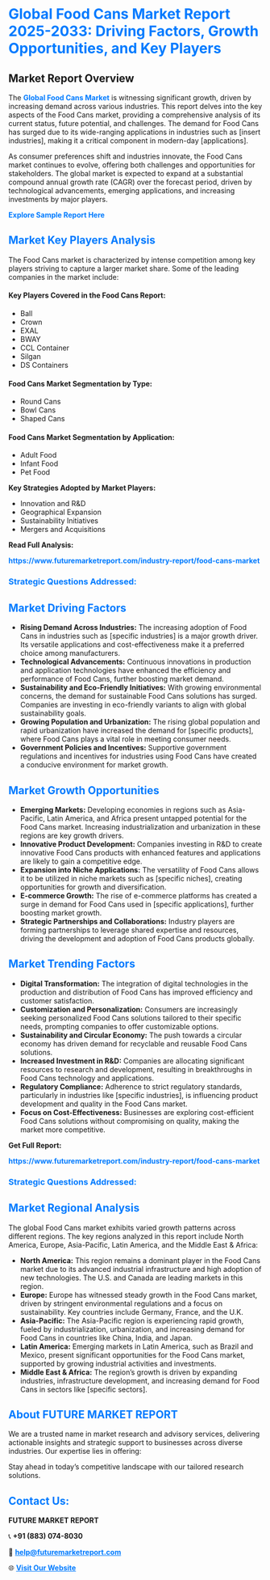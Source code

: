 <h1 style="color: #007BFF;">Global Food Cans Market Report 2025-2033: Driving Factors, Growth Opportunities, and Key Players</h1>

<section id="overview">
<h2>Market Report Overview</h2>
<p>The <a href="https://www.futuremarketreport.com/industry-report/food-cans-market" style="color: #007BFF; text-decoration: none;"><strong>Global Food Cans Market</strong></a> is witnessing significant growth, driven by increasing demand across various industries. This report delves into the key aspects of the Food Cans market, providing a comprehensive analysis of its current status, future potential, and challenges. The demand for Food Cans has surged due to its wide-ranging applications in industries such as [insert industries], making it a critical component in modern-day [applications].</p>
<p>As consumer preferences shift and industries innovate, the Food Cans market continues to evolve, offering both challenges and opportunities for stakeholders. The global market is expected to expand at a substantial compound annual growth rate (CAGR) over the forecast period, driven by technological advancements, emerging applications, and increasing investments by major players.</p>
</section>

<section id="overview">
<p><a href="https://www.futuremarketreport.com/request-sample/reportId=83038" style="color: #007BFF; text-decoration: none;"><strong>Explore Sample Report Here</strong></a></p>
</section>

<section id="key-players">
<h2 style="color: #007BFF;">Market Key Players Analysis</h2>
<p>The Food Cans market is characterized by intense competition among key players striving to capture a larger market share. Some of the leading companies in the market include:</p>
<h4>Key Players Covered in the Food Cans Report:</h4>
<ul><li>Ball</li><li>Crown</li><li>EXAL</li><li>BWAY</li><li>CCL Container</li><li>Silgan</li><li>DS Containers</li></ul>
<h4>Food Cans Market Segmentation by Type:</h4>
<ul><li>Round Cans</li><li>Bowl Cans</li><li>Shaped Cans</li></ul>

<h4>Food Cans Market Segmentation by Application:</h4>
<ul><li>Adult Food</li><li>Infant Food</li><li>Pet Food</li></ul>
<p><strong>Key Strategies Adopted by Market Players:</strong></p>
<ul>
<li>Innovation and R&D</li>
<li>Geographical Expansion</li>
<li>Sustainability Initiatives</li>
<li>Mergers and Acquisitions</li>
</ul>
</section>

<section>
<p><strong>Read Full Analysis: </strong></p><a href="https://www.futuremarketreport.com/industry-report/food-cans-market" style="color: #007BFF; text-decoration: none;"><strong>https://www.futuremarketreport.com/industry-report/food-cans-market</strong></a>
<h3 style="color: #007BFF;">Strategic Questions Addressed:</h3>
</section>

<section id="driving-factors">
<h2 style="color: #007BFF;">Market Driving Factors</h2>
<ul>
<li><strong>Rising Demand Across Industries:</strong> The increasing adoption of Food Cans in industries such as [specific industries] is a major growth driver. Its versatile applications and cost-effectiveness make it a preferred choice among manufacturers.</li>
<li><strong>Technological Advancements:</strong> Continuous innovations in production and application technologies have enhanced the efficiency and performance of Food Cans, further boosting market demand.</li>
<li><strong>Sustainability and Eco-Friendly Initiatives:</strong> With growing environmental concerns, the demand for sustainable Food Cans solutions has surged. Companies are investing in eco-friendly variants to align with global sustainability goals.</li>
<li><strong>Growing Population and Urbanization:</strong> The rising global population and rapid urbanization have increased the demand for [specific products], where Food Cans plays a vital role in meeting consumer needs.</li>
<li><strong>Government Policies and Incentives:</strong> Supportive government regulations and incentives for industries using Food Cans have created a conducive environment for market growth.</li>
</ul>
</section>

<section id="growth-opportunities">
<h2 style="color: #007BFF;">Market Growth Opportunities</h2>
<ul>
<li><strong>Emerging Markets:</strong> Developing economies in regions such as Asia-Pacific, Latin America, and Africa present untapped potential for the Food Cans market. Increasing industrialization and urbanization in these regions are key growth drivers.</li>
<li><strong>Innovative Product Development:</strong> Companies investing in R&D to create innovative Food Cans products with enhanced features and applications are likely to gain a competitive edge.</li>
<li><strong>Expansion into Niche Applications:</strong> The versatility of Food Cans allows it to be utilized in niche markets such as [specific niches], creating opportunities for growth and diversification.</li>
<li><strong>E-commerce Growth:</strong> The rise of e-commerce platforms has created a surge in demand for Food Cans used in [specific applications], further boosting market growth.</li>
<li><strong>Strategic Partnerships and Collaborations:</strong> Industry players are forming partnerships to leverage shared expertise and resources, driving the development and adoption of Food Cans products globally.</li>
</ul>
</section>

<section id="trending-factors">
<h2 style="color: #007BFF;">Market Trending Factors</h2>
<ul>
<li><strong>Digital Transformation:</strong> The integration of digital technologies in the production and distribution of Food Cans has improved efficiency and customer satisfaction.</li>
<li><strong>Customization and Personalization:</strong> Consumers are increasingly seeking personalized Food Cans solutions tailored to their specific needs, prompting companies to offer customizable options.</li>
<li><strong>Sustainability and Circular Economy:</strong> The push towards a circular economy has driven demand for recyclable and reusable Food Cans solutions.</li>
<li><strong>Increased Investment in R&D:</strong> Companies are allocating significant resources to research and development, resulting in breakthroughs in Food Cans technology and applications.</li>
<li><strong>Regulatory Compliance:</strong> Adherence to strict regulatory standards, particularly in industries like [specific industries], is influencing product development and quality in the Food Cans market.</li>
<li><strong>Focus on Cost-Effectiveness:</strong> Businesses are exploring cost-efficient Food Cans solutions without compromising on quality, making the market more competitive.</li>
</ul>
</section>

<section>
<p><strong>Get Full Report: </strong></p><a href="https://www.futuremarketreport.com/industry-report/food-cans-market" style="color: #007BFF; text-decoration: none;"><strong>https://www.futuremarketreport.com/industry-report/food-cans-market</strong></a>
<h3 style="color: #007BFF;">Strategic Questions Addressed:</h3>
</section>


<section id="regional-analysis">
<h2 style="color: #007BFF;">Market Regional Analysis</h2>
<p>The global Food Cans market exhibits varied growth patterns across different regions. The key regions analyzed in this report include North America, Europe, Asia-Pacific, Latin America, and the Middle East & Africa:</p>
<ul>
<li><strong>North America:</strong> This region remains a dominant player in the Food Cans market due to its advanced industrial infrastructure and high adoption of new technologies. The U.S. and Canada are leading markets in this region.</li>
<li><strong>Europe:</strong> Europe has witnessed steady growth in the Food Cans market, driven by stringent environmental regulations and a focus on sustainability. Key countries include Germany, France, and the U.K.</li>
<li><strong>Asia-Pacific:</strong> The Asia-Pacific region is experiencing rapid growth, fueled by industrialization, urbanization, and increasing demand for Food Cans in countries like China, India, and Japan.</li>
<li><strong>Latin America:</strong> Emerging markets in Latin America, such as Brazil and Mexico, present significant opportunities for the Food Cans market, supported by growing industrial activities and investments.</li>
<li><strong>Middle East & Africa:</strong> The region’s growth is driven by expanding industries, infrastructure development, and increasing demand for Food Cans in sectors like [specific sectors].</li>
</ul>
</section>

<footer>
<h2 style="color: #007BFF;">About FUTURE MARKET REPORT</h2>
<p>We are a trusted name in market research and advisory services, delivering actionable insights and strategic support to businesses across diverse industries. Our expertise lies in offering:</p>

<p>Stay ahead in today’s competitive landscape with our tailored research solutions.</p>

<h2 style="color: #007BFF;">Contact Us:</h2>
<p><strong>FUTURE MARKET REPORT</strong></p>
<p>📞 <strong>+91 (883) 074-8030</strong></p>
<p>📧 <strong><a href="mailto:help@futuremarketreport.com" style="color: #007BFF;">help@futuremarketreport.com</a></strong></p>
<p>🌐 <strong><a href="https://www.futuremarketreport.com/" style="color: #007BFF;">Visit Our Website</a></strong></p>
</footer>